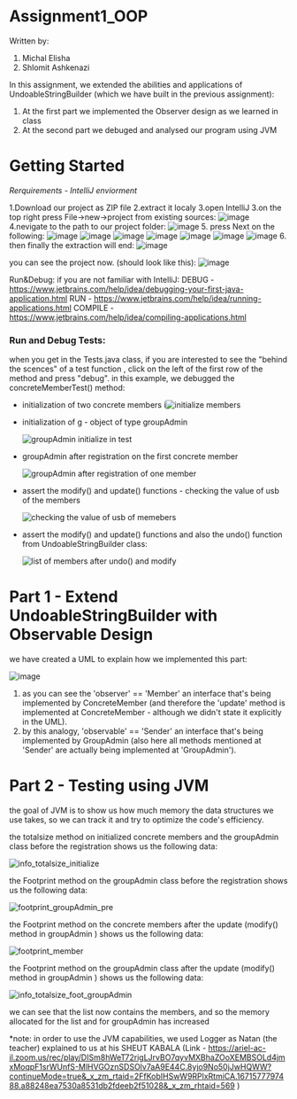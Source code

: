 # Assignment1_OOP
Written by:
1. Michal Elisha
2. Shlomit Ashkenazi

In this assignment, we extended the abilities and applications of UndoableStringBuilder (which we have built in the previous assignment):
  1. At the first part we implemented the Observer design as we learned in class
  2. At the second part we debuged and analysed our program using JVM

# Getting Started
*Rerquirements - IntelliJ enviorment*

1.Download our project as ZIP file
2.extract it localy
3.open IntelliJ
3.on the top right press File->new->project from existing sources:
![image](https://user-images.githubusercontent.com/42152443/210076094-10179040-735f-4af5-b15b-28d1fcc26a4c.png)
4.nevigate to the path to our project folder:
![image](https://user-images.githubusercontent.com/42152443/210076190-91b23a11-7518-4eb5-83f3-46af2ae0122f.png)
5. press Next on the following:
![image](https://user-images.githubusercontent.com/42152443/210076270-66c83781-2034-40ef-a999-8efd742b617b.png)
![image](https://user-images.githubusercontent.com/42152443/210076284-9f50497e-68f2-4864-aef5-104d4bb8169c.png)
![image](https://user-images.githubusercontent.com/42152443/210076306-5451d701-95f5-41c0-8df4-233328095f9a.png)
![image](https://user-images.githubusercontent.com/42152443/210076323-259ab30e-2aca-47d8-88ff-eacd509e1a4c.png)
![image](https://user-images.githubusercontent.com/42152443/210076372-97673730-f2e4-418d-960f-6a2a0661ed21.png)
![image](https://user-images.githubusercontent.com/42152443/210076405-567b3f5f-d1af-47fc-a646-7cd2025672ea.png)
![image](https://user-images.githubusercontent.com/42152443/210076424-dc937216-9967-415a-a94e-8969e0137b3a.png)
6. then finally the extraction will end:
![image](https://user-images.githubusercontent.com/42152443/210076519-417a21fa-73b7-4ee6-a65e-346514906ef3.png)

you can see the project now. (should look like this):
![image](https://user-images.githubusercontent.com/42152443/210077082-9681d7d0-1090-44ca-8f82-cae61d609669.png)


Run&Debug:
if you are not familiar with IntelliJ: 
DEBUG - https://www.jetbrains.com/help/idea/debugging-your-first-java-application.html
RUN - https://www.jetbrains.com/help/idea/running-applications.html
COMPILE - https://www.jetbrains.com/help/idea/compiling-applications.html

### Run and Debug Tests:
when you get in the Tests.java class, if you are interested to see the "behind the scences" of a test function , click on the left of the first row of the method and press "debug".
in this example, we debugged the concreteMemberTest() method:

* initialization of two concrete members
  i![initialize members](https://user-images.githubusercontent.com/91603335/210090936-9ee81b00-bc19-4564-b75b-ab18d1a488bc.png)
  
* initialization of g - object  of type groupAdmin 

  ![groupAdmin initialize in test](https://user-images.githubusercontent.com/91603335/210090059-9e8da7d9-d14c-4e57-89fa-e65420f1e617.png)
    
* groupAdmin after registration on the first concrete member
  
  ![groupAdmin after registration of one member](https://user-images.githubusercontent.com/91603335/210090745-7c28612f-3f21-46ee-a401-6305635c14c2.png)


* assert the modify() and update() functions - checking the value of usb of the members
  
  ![checking the value of usb of memebers](https://user-images.githubusercontent.com/91603335/210090478-a2bff75b-6fe2-4e63-b422-3565fc32b7b4.png)
  
* assert  the modify() and update() functions and also the undo() function from UndoableStringBuilder class:
 
  ![list of members after undo() and modify](https://user-images.githubusercontent.com/91603335/210091602-90a70ce5-ab0a-4ae2-b053-8047f4c40c9a.png)


# Part 1 - Extend UndoableStringBuilder with Observable Design
we have created a UML to explain how we implemented this part:

![image](https://user-images.githubusercontent.com/42152443/210070552-c0ca8429-d950-4b72-ac26-9b3ea0d4c20e.png)

1. as you can see the 'observer' == 'Member' an interface that's being implemented by ConcreteMember (and therefore the 'update' method is implemented at ConcreteMember - although we didn't state it explicitly in the UML).
2. by this analogy, 'observable' == 'Sender' an interface that's being  implemented by GroupAdmin (also here all methods mentioned at 'Sender' are actually being implemented at 'GroupAdmin').

# Part 2 - Testing using JVM

the goal of JVM is to show us how much memory the data structures we use takes, so we can track it and try to optimize the code's efficiency.

the totalsize method on initialized concrete  members and the groupAdmin class  before the registration shows us the following data:

![info_totalsize_initialize](https://user-images.githubusercontent.com/91603335/210088729-68bd7158-70a9-4e07-a3ea-00830fa65c85.png)


the Footprint method on the groupAdmin class  before the registration shows us the following data:

![footprint_groupAdmin_pre](https://user-images.githubusercontent.com/91603335/210088849-44413b1f-d1c7-435b-ad04-84cef6c10a3f.png)


the Footprint method on the concrete members after the update (modify() method in groupAdmin )  shows us the following data:

![footprint_member](https://user-images.githubusercontent.com/91603335/210086393-bed18c5c-4936-417f-bd56-a1de0d6c3e13.png)


the Footprint method on the groupAdmin class after the update (modify() method in groupAdmin )  shows us the following data:

![info_totalsize_foot_groupAdmin](https://user-images.githubusercontent.com/91603335/210087291-26d4e821-3942-4b63-b752-97858952e371.png)

we can see that the list now contains the members, and so the memory allocated for the list and for groupAdmin has increased


*note:
in order to use the JVM capabilities, we used Logger as Natan (the teacher) explained to us at his SHEUT KABALA (Link - https://ariel-ac-il.zoom.us/rec/play/DISm8hWeT72rigLJrvBO7qyvMXBhaZOoXEMBSOLd4jmxMoqpF1srWUnfS-MlHVGOznSDSOlv7aA9E44C.8yjo9No50jJwHQWW?continueMode=true&_x_zm_rtaid=2FfKobIHSwW9RPlxRtmiCA.1671577797488.a88248ea7530a8531db2fdeeb2f51028&_x_zm_rhtaid=569 )

